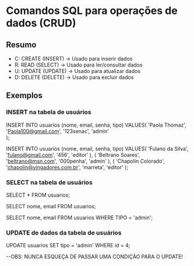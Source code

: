 # Comandos SQL para operações de dados (CRUD)

## Resumo

- C: CREATE (INSERT) -> Usado para inserir dados
- R: READ (SELECT) -> Usado para ler/consultar dados
- U: UPDATE (UPDATE) -> Usado para atualizar dados
- D: DELETE (DELETE) -> Usado para excluir dados

## Exemplos

### INSERT na tabela de usuários

INSERT INTO usuarios (nome, email, senha, tipo)
VALUES(
    'Paola Thomaz',
    'Paola100@gmail.com',
    '123senac',
    'admin'    
);

INSERT INTO usuarios  (nome, email, senha, tipo)
VALUES(
    'Fulano da Silva',
    'fulano@gmail.com',
    '456',
    'editor'
), (
    'Beltrano Soares',
    'beltrano@msn.com',
    '000penha',
    'admin'
), (
    'Chapolin Colorado',
    'chapolin@vingadores.com.br',
    'marreta',
    'editor'
);

### SELECT na tabela de usuários

SELECT * FROM usuarios;

SELECT nome, email FROM usuarios;

SELECT nome, email FROM usuarios WHERE TIPO = 'admin';

### UPDATE de dados da tabela de usuários

UPDATE usuarios SET tipo = 'admin'
WHERE id = 4;

--OBS: NUNCA ESQUEÇA DE PASSAR UMA CONDIÇÃO PARA O UPDATE!